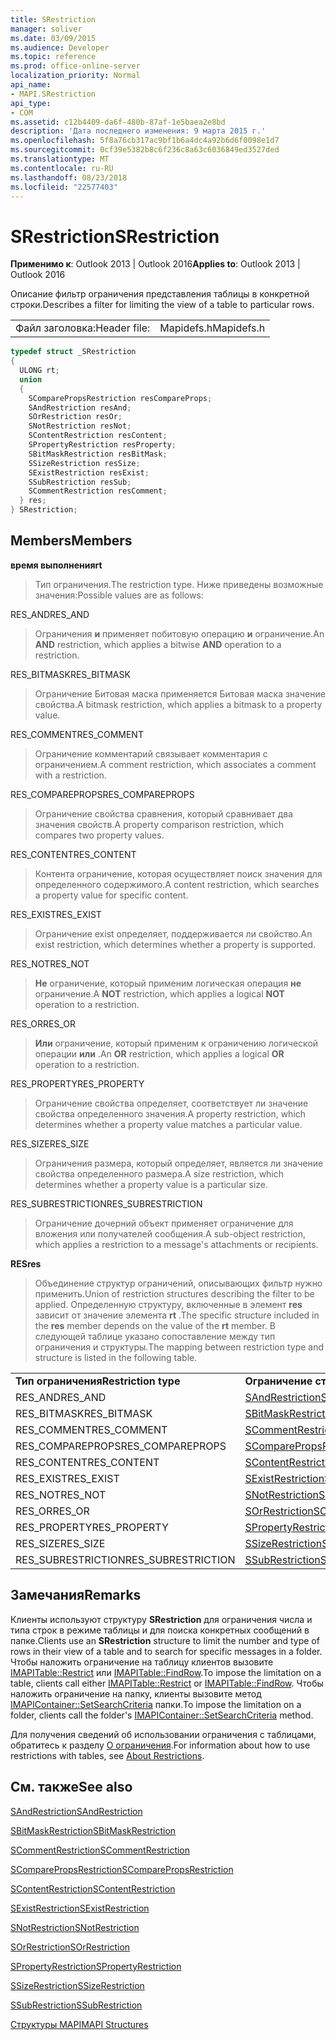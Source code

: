 ```yaml
---
title: SRestriction
manager: soliver
ms.date: 03/09/2015
ms.audience: Developer
ms.topic: reference
ms.prod: office-online-server
localization_priority: Normal
api_name:
- MAPI.SRestriction
api_type:
- COM
ms.assetid: c12b4409-da6f-480b-87af-1e5baea2e8bd
description: 'Дата последнего изменения: 9 марта 2015 г.'
ms.openlocfilehash: 5f8a76cb317ac9bf1b6a4dc4a92b6d6f0098e1d7
ms.sourcegitcommit: 0cf39e5382b8c6f236c8a63c6036849ed3527ded
ms.translationtype: MT
ms.contentlocale: ru-RU
ms.lasthandoff: 08/23/2018
ms.locfileid: "22577403"
---
```

# <a name="srestriction"></a><span data-ttu-id="7494a-103">SRestriction</span><span class="sxs-lookup"><span data-stu-id="7494a-103">SRestriction</span></span>

  
  
<span data-ttu-id="7494a-104">**Применимо к**: Outlook 2013 | Outlook 2016</span><span class="sxs-lookup"><span data-stu-id="7494a-104">**Applies to**: Outlook 2013 | Outlook 2016</span></span> 
  
<span data-ttu-id="7494a-105">Описание фильтр ограничения представления таблицы в конкретной строки.</span><span class="sxs-lookup"><span data-stu-id="7494a-105">Describes a filter for limiting the view of a table to particular rows.</span></span> 
  
|||
|:-----|:-----|
|<span data-ttu-id="7494a-106">Файл заголовка:</span><span class="sxs-lookup"><span data-stu-id="7494a-106">Header file:</span></span>  <br/> |<span data-ttu-id="7494a-107">Mapidefs.h</span><span class="sxs-lookup"><span data-stu-id="7494a-107">Mapidefs.h</span></span>  <br/> |
   
```cpp
typedef struct _SRestriction
{
  ULONG rt;
  union
  {
    SComparePropsRestriction resCompareProps;
    SAndRestriction resAnd;
    SOrRestriction resOr;
    SNotRestriction resNot;
    SContentRestriction resContent;
    SPropertyRestriction resProperty;
    SBitMaskRestriction resBitMask;
    SSizeRestriction resSize;
    SExistRestriction resExist;
    SSubRestriction resSub;
    SCommentRestriction resComment;
  } res;
} SRestriction;

```

## <a name="members"></a><span data-ttu-id="7494a-108">Members</span><span class="sxs-lookup"><span data-stu-id="7494a-108">Members</span></span>

 <span data-ttu-id="7494a-109">**время выполнения**</span><span class="sxs-lookup"><span data-stu-id="7494a-109">**rt**</span></span>
  
> <span data-ttu-id="7494a-110">Тип ограничения.</span><span class="sxs-lookup"><span data-stu-id="7494a-110">The restriction type.</span></span> <span data-ttu-id="7494a-111">Ниже приведены возможные значения:</span><span class="sxs-lookup"><span data-stu-id="7494a-111">Possible values are as follows:</span></span> 
    
<span data-ttu-id="7494a-112">RES_AND</span><span class="sxs-lookup"><span data-stu-id="7494a-112">RES_AND</span></span> 
  
> <span data-ttu-id="7494a-113">Ограничения **и** применяет побитовую операцию **и** ограничение.</span><span class="sxs-lookup"><span data-stu-id="7494a-113">An **AND** restriction, which applies a bitwise **AND** operation to a restriction.</span></span> 
    
<span data-ttu-id="7494a-114">RES_BITMASK</span><span class="sxs-lookup"><span data-stu-id="7494a-114">RES_BITMASK</span></span> 
  
> <span data-ttu-id="7494a-115">Ограничение Битовая маска применяется Битовая маска значение свойства.</span><span class="sxs-lookup"><span data-stu-id="7494a-115">A bitmask restriction, which applies a bitmask to a property value.</span></span>
    
<span data-ttu-id="7494a-116">RES_COMMENT</span><span class="sxs-lookup"><span data-stu-id="7494a-116">RES_COMMENT</span></span> 
  
> <span data-ttu-id="7494a-117">Ограничение комментарий связывает комментария с ограничением.</span><span class="sxs-lookup"><span data-stu-id="7494a-117">A comment restriction, which associates a comment with a restriction.</span></span>
    
<span data-ttu-id="7494a-118">RES_COMPAREPROPS</span><span class="sxs-lookup"><span data-stu-id="7494a-118">RES_COMPAREPROPS</span></span> 
  
> <span data-ttu-id="7494a-119">Ограничение свойства сравнения, который сравнивает два значения свойств.</span><span class="sxs-lookup"><span data-stu-id="7494a-119">A property comparison restriction, which compares two property values.</span></span>
    
<span data-ttu-id="7494a-120">RES_CONTENT</span><span class="sxs-lookup"><span data-stu-id="7494a-120">RES_CONTENT</span></span> 
  
> <span data-ttu-id="7494a-121">Контента ограничение, которая осуществляет поиск значения для определенного содержимого.</span><span class="sxs-lookup"><span data-stu-id="7494a-121">A content restriction, which searches a property value for specific content.</span></span>
    
<span data-ttu-id="7494a-122">RES_EXIST</span><span class="sxs-lookup"><span data-stu-id="7494a-122">RES_EXIST</span></span> 
  
> <span data-ttu-id="7494a-123">Ограничение exist определяет, поддерживается ли свойство.</span><span class="sxs-lookup"><span data-stu-id="7494a-123">An exist restriction, which determines whether a property is supported.</span></span>
    
<span data-ttu-id="7494a-124">RES_NOT</span><span class="sxs-lookup"><span data-stu-id="7494a-124">RES_NOT</span></span> 
  
> <span data-ttu-id="7494a-125">**Не** ограничение, который применим логическая операция **не** ограничение.</span><span class="sxs-lookup"><span data-stu-id="7494a-125">A **NOT** restriction, which applies a logical **NOT** operation to a restriction.</span></span> 
    
<span data-ttu-id="7494a-126">RES_OR</span><span class="sxs-lookup"><span data-stu-id="7494a-126">RES_OR</span></span> 
  
> <span data-ttu-id="7494a-127">**Или** ограничение, который применим к ограничению логической операции **или** .</span><span class="sxs-lookup"><span data-stu-id="7494a-127">An **OR** restriction, which applies a logical **OR** operation to a restriction.</span></span> 
    
<span data-ttu-id="7494a-128">RES_PROPERTY</span><span class="sxs-lookup"><span data-stu-id="7494a-128">RES_PROPERTY</span></span> 
  
> <span data-ttu-id="7494a-129">Ограничение свойства определяет, соответствует ли значение свойства определенного значения.</span><span class="sxs-lookup"><span data-stu-id="7494a-129">A property restriction, which determines whether a property value matches a particular value.</span></span>
    
<span data-ttu-id="7494a-130">RES_SIZE</span><span class="sxs-lookup"><span data-stu-id="7494a-130">RES_SIZE</span></span> 
  
> <span data-ttu-id="7494a-131">Ограничения размера, который определяет, является ли значение свойства определенного размера.</span><span class="sxs-lookup"><span data-stu-id="7494a-131">A size restriction, which determines whether a property value is a particular size.</span></span>
    
<span data-ttu-id="7494a-132">RES_SUBRESTRICTION</span><span class="sxs-lookup"><span data-stu-id="7494a-132">RES_SUBRESTRICTION</span></span> 
  
> <span data-ttu-id="7494a-133">Ограничение дочерний объект применяет ограничение для вложения или получателей сообщения.</span><span class="sxs-lookup"><span data-stu-id="7494a-133">A sub-object restriction, which applies a restriction to a message's attachments or recipients.</span></span>
    
 <span data-ttu-id="7494a-134">**RES**</span><span class="sxs-lookup"><span data-stu-id="7494a-134">**res**</span></span>
  
> <span data-ttu-id="7494a-135">Объединение структур ограничений, описывающих фильтр нужно применить.</span><span class="sxs-lookup"><span data-stu-id="7494a-135">Union of restriction structures describing the filter to be applied.</span></span> <span data-ttu-id="7494a-136">Определенную структуру, включенные в элемент **res** зависит от значение элемента **rt** .</span><span class="sxs-lookup"><span data-stu-id="7494a-136">The specific structure included in the **res** member depends on the value of the **rt** member.</span></span> <span data-ttu-id="7494a-137">В следующей таблице указано сопоставление между тип ограничения и структуры.</span><span class="sxs-lookup"><span data-stu-id="7494a-137">The mapping between restriction type and structure is listed in the following table.</span></span> 
    
|||
|:-----|:-----|
|<span data-ttu-id="7494a-138">**Тип ограничения**</span><span class="sxs-lookup"><span data-stu-id="7494a-138">**Restriction type**</span></span> <br/> |<span data-ttu-id="7494a-139">**Ограничение структуры**</span><span class="sxs-lookup"><span data-stu-id="7494a-139">**Restriction structure**</span></span> <br/> |
|<span data-ttu-id="7494a-140">RES_AND</span><span class="sxs-lookup"><span data-stu-id="7494a-140">RES_AND</span></span>  <br/> |[<span data-ttu-id="7494a-141">SAndRestriction</span><span class="sxs-lookup"><span data-stu-id="7494a-141">SAndRestriction</span></span>](sandrestriction.md) <br/> |
|<span data-ttu-id="7494a-142">RES_BITMASK</span><span class="sxs-lookup"><span data-stu-id="7494a-142">RES_BITMASK</span></span>  <br/> |[<span data-ttu-id="7494a-143">SBitMaskRestriction</span><span class="sxs-lookup"><span data-stu-id="7494a-143">SBitMaskRestriction</span></span>](sbitmaskrestriction.md) <br/> |
|<span data-ttu-id="7494a-144">RES_COMMENT</span><span class="sxs-lookup"><span data-stu-id="7494a-144">RES_COMMENT</span></span>  <br/> |[<span data-ttu-id="7494a-145">SCommentRestriction</span><span class="sxs-lookup"><span data-stu-id="7494a-145">SCommentRestriction</span></span>](scommentrestriction.md) <br/> |
|<span data-ttu-id="7494a-146">RES_COMPAREPROPS</span><span class="sxs-lookup"><span data-stu-id="7494a-146">RES_COMPAREPROPS</span></span>  <br/> |[<span data-ttu-id="7494a-147">SComparePropsRestriction</span><span class="sxs-lookup"><span data-stu-id="7494a-147">SComparePropsRestriction</span></span>](scomparepropsrestriction.md) <br/> |
|<span data-ttu-id="7494a-148">RES_CONTENT</span><span class="sxs-lookup"><span data-stu-id="7494a-148">RES_CONTENT</span></span>  <br/> |[<span data-ttu-id="7494a-149">SContentRestriction</span><span class="sxs-lookup"><span data-stu-id="7494a-149">SContentRestriction</span></span>](scontentrestriction.md) <br/> |
|<span data-ttu-id="7494a-150">RES_EXIST</span><span class="sxs-lookup"><span data-stu-id="7494a-150">RES_EXIST</span></span>  <br/> |[<span data-ttu-id="7494a-151">SExistRestriction</span><span class="sxs-lookup"><span data-stu-id="7494a-151">SExistRestriction</span></span>](sexistrestriction.md) <br/> |
|<span data-ttu-id="7494a-152">RES_NOT</span><span class="sxs-lookup"><span data-stu-id="7494a-152">RES_NOT</span></span>  <br/> |[<span data-ttu-id="7494a-153">SNotRestriction</span><span class="sxs-lookup"><span data-stu-id="7494a-153">SNotRestriction</span></span>](snotrestriction.md) <br/> |
|<span data-ttu-id="7494a-154">RES_OR</span><span class="sxs-lookup"><span data-stu-id="7494a-154">RES_OR</span></span>  <br/> |[<span data-ttu-id="7494a-155">SOrRestriction</span><span class="sxs-lookup"><span data-stu-id="7494a-155">SOrRestriction</span></span>](sorrestriction.md) <br/> |
|<span data-ttu-id="7494a-156">RES_PROPERTY</span><span class="sxs-lookup"><span data-stu-id="7494a-156">RES_PROPERTY</span></span>  <br/> |[<span data-ttu-id="7494a-157">SPropertyRestriction</span><span class="sxs-lookup"><span data-stu-id="7494a-157">SPropertyRestriction</span></span>](spropertyrestriction.md) <br/> |
|<span data-ttu-id="7494a-158">RES_SIZE</span><span class="sxs-lookup"><span data-stu-id="7494a-158">RES_SIZE</span></span>  <br/> |[<span data-ttu-id="7494a-159">SSizeRestriction</span><span class="sxs-lookup"><span data-stu-id="7494a-159">SSizeRestriction</span></span>](ssizerestriction.md) <br/> |
|<span data-ttu-id="7494a-160">RES_SUBRESTRICTION</span><span class="sxs-lookup"><span data-stu-id="7494a-160">RES_SUBRESTRICTION</span></span>  <br/> |[<span data-ttu-id="7494a-161">SSubRestriction</span><span class="sxs-lookup"><span data-stu-id="7494a-161">SSubRestriction</span></span>](ssubrestriction.md) <br/> |
   
## <a name="remarks"></a><span data-ttu-id="7494a-162">Замечания</span><span class="sxs-lookup"><span data-stu-id="7494a-162">Remarks</span></span>

<span data-ttu-id="7494a-163">Клиенты используют структуру **SRestriction** для ограничения числа и типа строк в режиме таблицы и для поиска конкретных сообщений в папке.</span><span class="sxs-lookup"><span data-stu-id="7494a-163">Clients use an **SRestriction** structure to limit the number and type of rows in their view of a table and to search for specific messages in a folder.</span></span> <span data-ttu-id="7494a-164">Чтобы наложить ограничение на таблицу клиентов вызовите [IMAPITable::Restrict](imapitable-restrict.md) или [IMAPITable::FindRow](imapitable-findrow.md).</span><span class="sxs-lookup"><span data-stu-id="7494a-164">To impose the limitation on a table, clients call either [IMAPITable::Restrict](imapitable-restrict.md) or [IMAPITable::FindRow](imapitable-findrow.md).</span></span> <span data-ttu-id="7494a-165">Чтобы наложить ограничение на папку, клиенты вызовите метод [IMAPIContainer::SetSearchCriteria](imapicontainer-setsearchcriteria.md) папки.</span><span class="sxs-lookup"><span data-stu-id="7494a-165">To impose the limitation on a folder, clients call the folder's [IMAPIContainer::SetSearchCriteria](imapicontainer-setsearchcriteria.md) method.</span></span> 
  
<span data-ttu-id="7494a-166">Для получения сведений об использовании ограничения с таблицами, обратитесь к разделу [О ограничения](about-restrictions.md).</span><span class="sxs-lookup"><span data-stu-id="7494a-166">For information about how to use restrictions with tables, see [About Restrictions](about-restrictions.md).</span></span> 
  
## <a name="see-also"></a><span data-ttu-id="7494a-167">См. также</span><span class="sxs-lookup"><span data-stu-id="7494a-167">See also</span></span>



[<span data-ttu-id="7494a-168">SAndRestriction</span><span class="sxs-lookup"><span data-stu-id="7494a-168">SAndRestriction</span></span>](sandrestriction.md)
  
[<span data-ttu-id="7494a-169">SBitMaskRestriction</span><span class="sxs-lookup"><span data-stu-id="7494a-169">SBitMaskRestriction</span></span>](sbitmaskrestriction.md)
  
[<span data-ttu-id="7494a-170">SCommentRestriction</span><span class="sxs-lookup"><span data-stu-id="7494a-170">SCommentRestriction</span></span>](scommentrestriction.md)
  
[<span data-ttu-id="7494a-171">SComparePropsRestriction</span><span class="sxs-lookup"><span data-stu-id="7494a-171">SComparePropsRestriction</span></span>](scomparepropsrestriction.md)
  
[<span data-ttu-id="7494a-172">SContentRestriction</span><span class="sxs-lookup"><span data-stu-id="7494a-172">SContentRestriction</span></span>](scontentrestriction.md)
  
[<span data-ttu-id="7494a-173">SExistRestriction</span><span class="sxs-lookup"><span data-stu-id="7494a-173">SExistRestriction</span></span>](sexistrestriction.md)
  
[<span data-ttu-id="7494a-174">SNotRestriction</span><span class="sxs-lookup"><span data-stu-id="7494a-174">SNotRestriction</span></span>](snotrestriction.md)
  
[<span data-ttu-id="7494a-175">SOrRestriction</span><span class="sxs-lookup"><span data-stu-id="7494a-175">SOrRestriction</span></span>](sorrestriction.md)
  
[<span data-ttu-id="7494a-176">SPropertyRestriction</span><span class="sxs-lookup"><span data-stu-id="7494a-176">SPropertyRestriction</span></span>](spropertyrestriction.md)
  
[<span data-ttu-id="7494a-177">SSizeRestriction</span><span class="sxs-lookup"><span data-stu-id="7494a-177">SSizeRestriction</span></span>](ssizerestriction.md)
  
[<span data-ttu-id="7494a-178">SSubRestriction</span><span class="sxs-lookup"><span data-stu-id="7494a-178">SSubRestriction</span></span>](ssubrestriction.md)


[<span data-ttu-id="7494a-179">Структуры MAPI</span><span class="sxs-lookup"><span data-stu-id="7494a-179">MAPI Structures</span></span>](mapi-structures.md)

